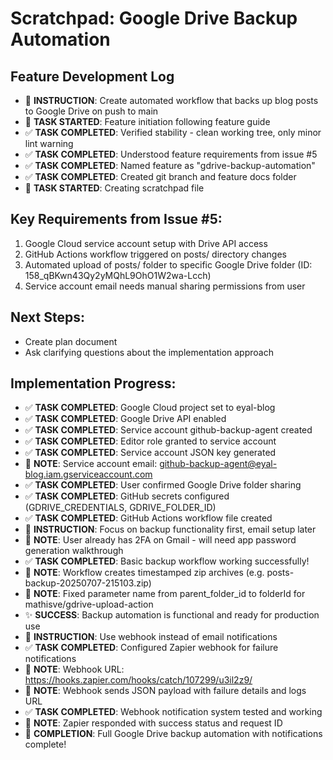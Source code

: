 # Scratchpad: Google Drive Backup Automation

## Feature Development Log

- 📣 **INSTRUCTION**: Create automated workflow that backs up blog posts to Google Drive on push to main
- 🏁 **TASK STARTED**: Feature initiation following feature guide
- ✅ **TASK COMPLETED**: Verified stability - clean working tree, only minor lint warning
- ✅ **TASK COMPLETED**: Understood feature requirements from issue #5
- ✅ **TASK COMPLETED**: Named feature as "gdrive-backup-automation"
- ✅ **TASK COMPLETED**: Created git branch and feature docs folder
- 🏁 **TASK STARTED**: Creating scratchpad file

## Key Requirements from Issue #5:
1. Google Cloud service account setup with Drive API access
2. GitHub Actions workflow triggered on posts/ directory changes
3. Automated upload of posts/ folder to specific Google Drive folder (ID: 158_qBKwn43Qy2yMQhL9OhO1W2wa-Lcch)
4. Service account email needs manual sharing permissions from user

## Next Steps:
- Create plan document
- Ask clarifying questions about the implementation approach

## Implementation Progress:
- ✅ **TASK COMPLETED**: Google Cloud project set to eyal-blog
- ✅ **TASK COMPLETED**: Google Drive API enabled
- ✅ **TASK COMPLETED**: Service account github-backup-agent created
- ✅ **TASK COMPLETED**: Editor role granted to service account
- ✅ **TASK COMPLETED**: Service account JSON key generated
- 📝 **NOTE**: Service account email: github-backup-agent@eyal-blog.iam.gserviceaccount.com
- ✅ **TASK COMPLETED**: User confirmed Google Drive folder sharing
- ✅ **TASK COMPLETED**: GitHub secrets configured (GDRIVE_CREDENTIALS, GDRIVE_FOLDER_ID)
- ✅ **TASK COMPLETED**: GitHub Actions workflow file created
- 📣 **INSTRUCTION**: Focus on backup functionality first, email setup later
- 📝 **NOTE**: User already has 2FA on Gmail - will need app password generation walkthrough
- ✅ **TASK COMPLETED**: Basic backup workflow working successfully!
- 📝 **NOTE**: Workflow creates timestamped zip archives (e.g. posts-backup-20250707-215103.zip)
- 📝 **NOTE**: Fixed parameter name from parent_folder_id to folderId for mathisve/gdrive-upload-action
- ✨ **SUCCESS**: Backup automation is functional and ready for production use
- 📣 **INSTRUCTION**: Use webhook instead of email notifications 
- ✅ **TASK COMPLETED**: Configured Zapier webhook for failure notifications
- 📝 **NOTE**: Webhook URL: https://hooks.zapier.com/hooks/catch/107299/u3il2z9/
- 📝 **NOTE**: Webhook sends JSON payload with failure details and logs URL
- ✅ **TASK COMPLETED**: Webhook notification system tested and working
- 📝 **NOTE**: Zapier responded with success status and request ID
- 🎉 **COMPLETION**: Full Google Drive backup automation with notifications complete!